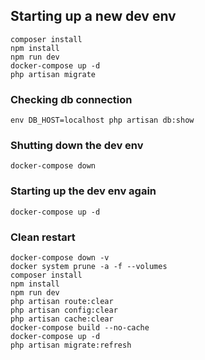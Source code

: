 ## Starting up a new dev env
```
composer install
npm install
npm run dev
docker-compose up -d
php artisan migrate
```

### Checking db connection
```
env DB_HOST=localhost php artisan db:show
```

### Shutting down the dev env
```
docker-compose down
```

### Starting up the dev env again
```
docker-compose up -d
```

### Clean restart
```
docker-compose down -v
docker system prune -a -f --volumes
composer install
npm install
npm run dev
php artisan route:clear
php artisan config:clear
php artisan cache:clear
docker-compose build --no-cache
docker-compose up -d
php artisan migrate:refresh
```
